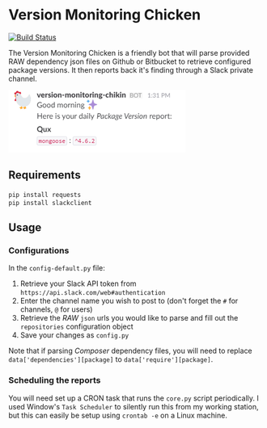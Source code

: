 # Version Monitoring Chicken

[![Build Status](https://travis-ci.org/apricat/version-monitoring-chicken.svg?branch=master)](https://travis-ci.org/apricat/version-monitoring-chicken)

The Version Monitoring Chicken is a friendly bot that will parse provided RAW dependency json files on Github or Bitbucket to retrieve configured package versions. It then reports back it's finding through a Slack private channel.

![alt text][screenshot]

[screenshot]: screenshot.png "Good morning!"

## Requirements

	pip install requests
	pip install slackclient

## Usage

### Configurations

In the `config-default.py` file:

1. Retrieve your Slack API token from `https://api.slack.com/web#authentication`
2. Enter the channel name you wish to post to (don't forget the `#` for channels, `@` for users)
3. Retrieve the *RAW* `json` urls you would like to parse and fill out the `repositories` configuration object
4. Save your changes as `config.py`

Note that if parsing *Composer* dependency files, you will need to replace `data['dependencies'][package]` to `data['require'][package]`.

### Scheduling the reports

You will need set up a CRON task that runs the `core.py` script periodically. 
I used Window's `Task Scheduler` to silently run this from my working station, but this can easily be setup using `crontab -e` on a Linux machine.


